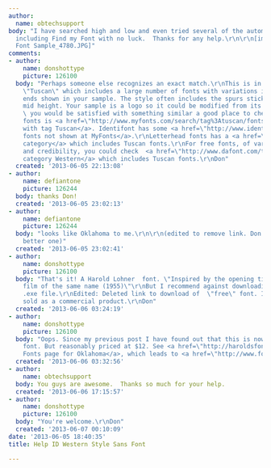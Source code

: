 ```yaml
---
author:
  name: obtechsupport
body: "I have searched high and low and even tried several of the automated font identifiers
  including Find my Font with no luck.  Thanks for any help.\r\n\r\n[img:sites/default/files/old-images/Beltana
  Font Sample_4780.JPG]"
comments:
- author:
    name: donshottype
    picture: 126100
  body: "Perhaps someone else recognizes an exact match.\r\nThis is in a style called
    \"Tuscan\" which includes a large number of fonts with variations in the split
    ends shown in your sample. The style often includes the spurs sticking out at
    mid height. Your sample is a logo so it could be modified from its source. \r\nIf
    \ you would be satisfied with something similar a good place to check for commercial
    fonts is <a href=\"http://www.myfonts.com/search/tag%3Atuscan/fonts/\">MyFonts
    with tag Tuscan</a>. Identifont has some <a href=\"http://www.identifont.com/list?2+tuscan+22+G7I+1+K0X+1+99E+2+GI3+4+JV6+5+EOB+11+324M+12+3284+14+JVU+14+C4Y+15+FWW+15+JV4+16+JVP+16+JV0+18+C4X+20+JVN+20+K2T+21+JVC+28+JVQ+29+M7R+32+L8J+35+2GCK+36+2A76+37\">Tuscan
    fonts not shown at MyFonts</a>.\r\nLetterhead fonts has a <a href=\"http://www.letterheadfonts.com/fonts/styles/western.php\">Western
    category</a> which includes Tuscan fonts.\r\nFor free fonts, of varying provenance
    and credibility, you could check  <a href=\"http://www.dafont.com/theme.php?cat=106\">Dafont
    category Western</a> which includes Tuscan fonts.\r\nDon"
  created: '2013-06-05 22:13:08'
- author:
    name: defiantone
    picture: 126244
  body: thanks Don!
  created: '2013-06-05 23:02:13'
- author:
    name: defiantone
    picture: 126244
  body: "looks like Oklahoma to me.\r\n\r\n(edited to remove link. Don provided a
    better one)"
  created: '2013-06-05 23:02:41'
- author:
    name: donshottype
    picture: 126100
  body: "That's it! A Harold Lohner  font. \"Inspired by the opening titles of the
    film of the same name (1955)\"\r\nBut I recommend against downloading it as an
    .exe file.\r\nEdited: Deleted link to download of  \"free\" font. It's now being
    sold as a commercial product.\r\nDon"
  created: '2013-06-06 03:24:19'
- author:
    name: donshottype
    picture: 126100
  body: "Oops. Since my previous post I have found out that this is now a commercial
    font. But reasonably priced at $12. See <a href=\"http://haroldsfonts.com/portfolio/oklahoma/\">Harold's
    Fonts page for Oklahoma</a>, which leads to <a href=\"http://www.fontbros.com/families/oklahoma/styles/regular/?code=harold\">FrontBros</a>.\r\nDon"
  created: '2013-06-06 03:32:56'
- author:
    name: obtechsupport
  body: You guys are awesome.  Thanks so much for your help.
  created: '2013-06-06 17:15:57'
- author:
    name: donshottype
    picture: 126100
  body: "You're welcome.\r\nDon"
  created: '2013-06-07 00:10:09'
date: '2013-06-05 18:40:35'
title: Help ID Western Style Sans Font

---
```

